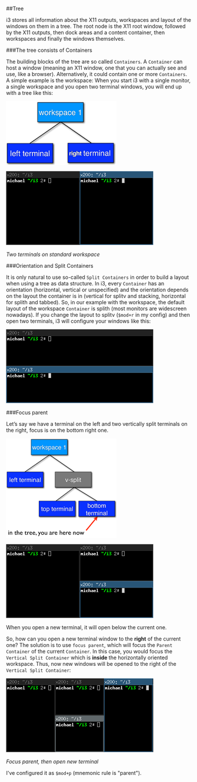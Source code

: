 ##Tree

i3 stores all information about the X11 outputs, workspaces and layout of the windows on them in a tree.
The root node is the X11 root window, followed by the X11 outputs, then dock areas and a content
container, then workspaces and finally the windows themselves.

###The tree consists of Containers

The building blocks of the tree are so called `Containers`. A `Container` can host a window
(meaning an X11 window, one that you can actually see and use, like a browser). Alternatively,
it could contain one or more `Containers`. A simple example is the workspace: When you start i3 with
a single monitor, a single workspace and you open two terminal windows, you will end up with a tree like this:

![](/Arch/i3wm/images/i3wm-tree-1.png)

![](/Arch/i3wm/images/i3wm-tree-2.png)

*Two terminals on standard workspace*

###Orientation and Split Containers

It is only natural to use so-called `Split Containers` in order to build a layout when using a tree
as data structure. In i3, every `Container` has an orientation (horizontal, vertical or unspecified)
and the orientation depends on the layout the container is in (vertical for splitv and stacking, horizontal for splith and tabbed). So, in our example with the workspace, the default layout of the workspace
`Container` is splith (most monitors are widescreen nowadays). If you change the layout to splitv (`$mod+r` in my config) and then open two terminals, i3 will configure your windows like this:

![](/Arch/i3wm/images/i3wm-tree-3.png)

###Focus parent

Let’s say we have a terminal on the left and two vertically split terminals on the right, focus is on the bottom right one.

![](/Arch/i3wm/images/i3wm-tree-4.png)

![](/Arch/i3wm/images/i3wm-tree-5.png)

When you open a new terminal, it will open below the current one.

So, how can you open a new terminal window to the **right** of the current one? The solution is to use
`focus parent`, which will focus the `Parent Container` of the current `Container`. In this case,
you would focus the `Vertical Split Container` which is **inside** the horizontally oriented workspace. Thus, now new windows will be opened to the right of the `Vertical Split Container`:

![](/Arch/i3wm/images/i3wm-tree-6.png)

*Focus parent, then open new terminal*

I've configured it as `$mod+p` (mnemonic rule is "parent").
